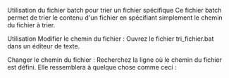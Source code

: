 Utilisation du fichier batch pour trier un fichier spécifique
Ce fichier batch permet de trier le contenu d'un fichier en spécifiant simplement le chemin du fichier à trier.

Utilisation
Modifier le chemin du fichier :
Ouvrez le fichier tri_fichier.bat dans un éditeur de texte.

Changer le chemin du fichier :
Recherchez la ligne où le chemin du fichier est défini. Elle ressemblera à quelque chose comme ceci : 
